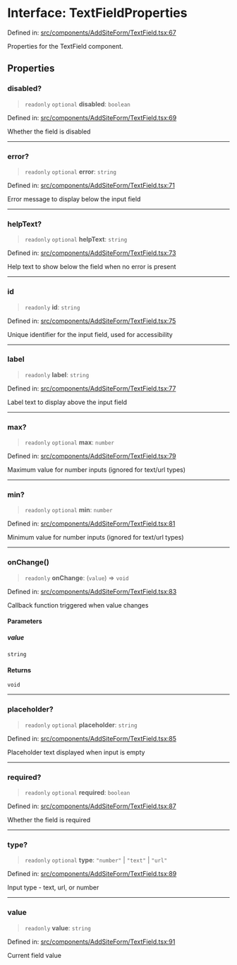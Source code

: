 # Interface: TextFieldProperties

Defined in: [src/components/AddSiteForm/TextField.tsx:67](https://github.com/Nick2bad4u/Uptime-Watcher/blob/main/src/components/AddSiteForm/TextField.tsx#L67)

Properties for the TextField component.

## Properties

### disabled?

> `readonly` `optional` **disabled**: `boolean`

Defined in: [src/components/AddSiteForm/TextField.tsx:69](https://github.com/Nick2bad4u/Uptime-Watcher/blob/main/src/components/AddSiteForm/TextField.tsx#L69)

Whether the field is disabled

***

### error?

> `readonly` `optional` **error**: `string`

Defined in: [src/components/AddSiteForm/TextField.tsx:71](https://github.com/Nick2bad4u/Uptime-Watcher/blob/main/src/components/AddSiteForm/TextField.tsx#L71)

Error message to display below the input field

***

### helpText?

> `readonly` `optional` **helpText**: `string`

Defined in: [src/components/AddSiteForm/TextField.tsx:73](https://github.com/Nick2bad4u/Uptime-Watcher/blob/main/src/components/AddSiteForm/TextField.tsx#L73)

Help text to show below the field when no error is present

***

### id

> `readonly` **id**: `string`

Defined in: [src/components/AddSiteForm/TextField.tsx:75](https://github.com/Nick2bad4u/Uptime-Watcher/blob/main/src/components/AddSiteForm/TextField.tsx#L75)

Unique identifier for the input field, used for accessibility

***

### label

> `readonly` **label**: `string`

Defined in: [src/components/AddSiteForm/TextField.tsx:77](https://github.com/Nick2bad4u/Uptime-Watcher/blob/main/src/components/AddSiteForm/TextField.tsx#L77)

Label text to display above the input field

***

### max?

> `readonly` `optional` **max**: `number`

Defined in: [src/components/AddSiteForm/TextField.tsx:79](https://github.com/Nick2bad4u/Uptime-Watcher/blob/main/src/components/AddSiteForm/TextField.tsx#L79)

Maximum value for number inputs (ignored for text/url types)

***

### min?

> `readonly` `optional` **min**: `number`

Defined in: [src/components/AddSiteForm/TextField.tsx:81](https://github.com/Nick2bad4u/Uptime-Watcher/blob/main/src/components/AddSiteForm/TextField.tsx#L81)

Minimum value for number inputs (ignored for text/url types)

***

### onChange()

> `readonly` **onChange**: (`value`) => `void`

Defined in: [src/components/AddSiteForm/TextField.tsx:83](https://github.com/Nick2bad4u/Uptime-Watcher/blob/main/src/components/AddSiteForm/TextField.tsx#L83)

Callback function triggered when value changes

#### Parameters

##### value

`string`

#### Returns

`void`

***

### placeholder?

> `readonly` `optional` **placeholder**: `string`

Defined in: [src/components/AddSiteForm/TextField.tsx:85](https://github.com/Nick2bad4u/Uptime-Watcher/blob/main/src/components/AddSiteForm/TextField.tsx#L85)

Placeholder text displayed when input is empty

***

### required?

> `readonly` `optional` **required**: `boolean`

Defined in: [src/components/AddSiteForm/TextField.tsx:87](https://github.com/Nick2bad4u/Uptime-Watcher/blob/main/src/components/AddSiteForm/TextField.tsx#L87)

Whether the field is required

***

### type?

> `readonly` `optional` **type**: `"number"` \| `"text"` \| `"url"`

Defined in: [src/components/AddSiteForm/TextField.tsx:89](https://github.com/Nick2bad4u/Uptime-Watcher/blob/main/src/components/AddSiteForm/TextField.tsx#L89)

Input type - text, url, or number

***

### value

> `readonly` **value**: `string`

Defined in: [src/components/AddSiteForm/TextField.tsx:91](https://github.com/Nick2bad4u/Uptime-Watcher/blob/main/src/components/AddSiteForm/TextField.tsx#L91)

Current field value

